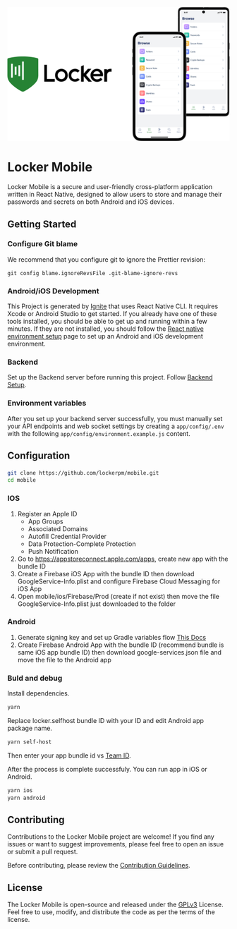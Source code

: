 ![Locker Password Manager](https://raw.githubusercontent.com/lockerpm/.github/main/images/locker4.png)

# Locker Mobile

Locker Mobile is a secure and user-friendly cross-platform application written in React Native, designed to allow users to store and manage their passwords and secrets on both Android and iOS devices.

## Getting Started

### Configure Git blame

We recommend that you configure git to ignore the Prettier revision:

```
git config blame.ignoreRevsFile .git-blame-ignore-revs

```

### Android/iOS Development

This Project is generated by [Ignite](https://reactnative.dev/docs/0.71/environment-setup) that uses React Native CLI. It requires Xcode or Android Studio to get started. If you already have one of these tools installed, you should be able to get up and running within a few minutes. If they are not installed, you should follow the [React native environment setup](https://reactnative.dev/docs/0.71/environment-setup) page to set up an Android and iOS development environment.

### Backend

Set up the Backend server before running this project. Follow [Backend Setup](https://github.com/lockerpm/api).

### Environment variables

After you set up your backend server successfully, you must manually set your API endpoints and web socket settings by creating a `app/config/.env` with the following `app/config/environment.example.js` content.

## Configuration

```sh
git clone https://github.com/lockerpm/mobile.git
cd mobile
```

### IOS

1.  Register an Apple ID
    - App Groups
    - Associated Domains
    - Autofill Credential Provider
    - Data Protection-Complete Protection
    - Push Notification
2.  Go to https://appstoreconnect.apple.com/apps, create new app with the bundle ID
3.  Create a Firebase iOS App with the bundle ID then download GoogleService-Info.plist and configure Firebase Cloud Messaging for iOS App
4.  Open mobile/ios/Firebase/Prod (create if not exist) then move the file GoogleService-Info.plist just downloaded to the folder

### Android

1. Generate signing key and set up Gradle variables flow [This Docs](https://reactnative.dev/docs/signed-apk-android)
2. Create Firebase Android App with the bundle ID (recommend bundle is same iOS app bundle ID) then download google-services.json file and move the file to the Android app

### Buld and debug

Install dependencies.

```sh
yarn
```

Replace locker.selfhost bundle ID with your ID and edit Android app package name.

```sh
yarn self-host
```

Then enter your app bundle id vs [Team ID](https://developer.apple.com/account#MembershipDetailsCard).

After the process is complete successfuly. You can run app in iOS or Android.

```sh
yarn ios
yarn android
```

## Contributing

Contributions to the Locker Mobile project are welcome! If you find any issues or want to suggest improvements, please feel free to open an issue or submit a pull request.

Before contributing, please review the [Contribution Guidelines](https://github.com/lockerpm/.github/blob/main/CONTRIBUTING.md).

## License

The Locker Mobile is open-source and released under the [GPLv3](./LICENSE) License. Feel free to use, modify, and distribute the code as per the terms of the license.
